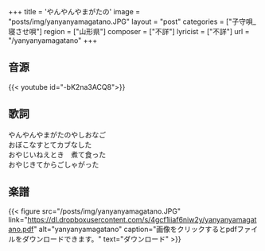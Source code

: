 +++
title = 'やんやんやまがたの'
image = "posts/img/yanyanyamagatano.JPG"
layout = "post"
categories = ["子守唄_寝させ唄"]
region = ["山形県"]
composer = ["不詳"]
lyricist = ["不詳"]
url = "/yanyanyamagatano"
+++

## 音源
{{< youtube id="-bK2na3ACQ8">}}

## 歌詞
やんやんやまがたのやしおなご  
おぼこなすとてカブなした  
おやじいねえとき　煮て食った  
おやじきてからごしゃがった  

## 楽譜
{{< figure src="/posts/img/yanyanyamagatano.JPG" link="https://dl.dropboxusercontent.com/s/4gcf1iiaf6niw2y/yanyanyamagatano.pdf" alt="yanyanyamagatano" caption="画像をクリックするとpdfファイルをダウンロードできます。" text="ダウンロード" >}}